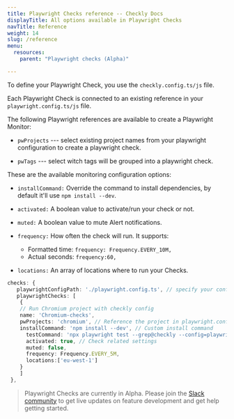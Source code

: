 ```yaml
---
title: Playwright Checks reference -- Checkly Docs
displayTitle: All options available in Playwright Checks
navTitle: Reference
weight: 14
slug: /reference
menu:
  resources:
    parent: "Playwright checks (Alpha)"

---
```


To define your Playwright Check, you use the `checkly.config.ts/js` file.

Each Playwright Check is connected to an existing reference in your `playwright.config.ts/js` file.

The following Playwright references are available to create a Playwright Monitor:

* `pwProjects` --- select existing project names from your playwright configuration to create a playwright check.

* `pwTags` --- select witch tags will be grouped into a playwright check.

These are the available monitoring configuration options:

* `installCommand:` Override the command to install dependencies, by default it'll use `npm install --dev`.

* `activated:` A boolean value to activate/run your check or not.

* `muted:` A boolean value to mute Alert notifications.

* `frequency:` How often the check will run. It supports:
  * Formatted time: `frequency: Frequency.EVERY_10M,`
  * Actual seconds: `frequency:60,`

* `locations:` An array of locations where to run your Checks.

```typescript {title="checkly.config.ts"}
checks: {
   playwrightConfigPath: './playwright.config.ts', // specify your config file
   playwrightChecks: [
    {
	// Run Chromium project with checkly config
	name: 'Chromium-checks',
	pwProjects: 'chromium', // Reference the project in playwright.config.js. Throw an error when it is not there
	installCommand: 'npm install --dev', // Custom install command
	  testCommand: 'npx playwright test --grep@checkly --config=playwright.foo.config.ts', // Override the default test command
	  activated: true, // Check related settings
	  muted: false,
	  frequency: Frequency.EVERY_5M,
	  locations:['eu-west-1']
	}
    ]
 },
```

> Playwright Checks are currently in Alpha. Please join the [Slack community](https://checklycommunity.slack.com/join/shared_invite/zt-2qc51mpyr-5idwVD4R4izkf5FC4CFk1A#/shared-invite/email) to get live updates on feature development and get help getting started.